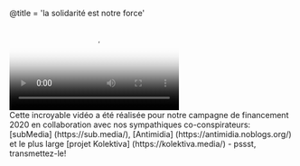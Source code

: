 @title = 'la solidarité est notre force'

<div class="embed-responsive embed-responsive-16by9">
  <video controls="" poster="https://static.riseup.net/bird_fr.jpeg" class="embed-responsive-item">
      <source src="https://static.riseup.net/Riseup-FR-720p.mp4 " type="video/mp4">
      Your browser does not support the video tag.
  </video>
</div>
Cette incroyable vidéo a été réalisée pour notre campagne de financement 2020 en collaboration avec nos sympathiques co-conspirateurs: [subMedia] (https://sub.media/), [Antimidia] (https://antimidia.noblogs.org/) et le plus large [projet Kolektiva] (https://kolektiva.media/) - pssst, transmettez-le!
